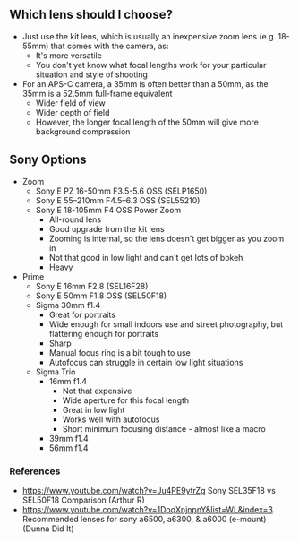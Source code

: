 ## Which lens should I choose?

- Just use the kit lens, which is usually an inexpensive zoom lens (e.g. 18-55mm) that comes with the camera, as:
	- It's more versatile
	- You don't yet know what focal lengths work for your particular situation and style of shooting 
- For an APS-C camera, a 35mm is often better than a 50mm, as the 35mm is a 52.5mm full-frame equivalent
	- Wider field of view
	- Wider depth of field
	- However, the longer focal length of the 50mm will give more background compression


## Sony Options

- Zoom
	- Sony E PZ 16-50mm F3.5-5.6 OSS (SELP1650)
	- Sony E 55–210mm F4.5–6.3 OSS (SEL55210)
	- Sony E 18-105mm F4 OSS Power Zoom
		- All-round lens
		- Good upgrade from the kit lens
		- Zooming is internal, so the lens doesn't get bigger as you zoom in
		- Not that good in low light and can't get lots of bokeh
		- Heavy
- Prime
	- Sony E 16mm F2.8 (SEL16F28)
	- Sony E 50mm F1.8 OSS (SEL50F18)
	- Sigma 30mm f1.4
		- Great for portraits
		- Wide enough for small indoors use and street photography, but flattering enough for portraits
		- Sharp
		- Manual focus ring is a bit tough to use
		- Autofocus can struggle in certain low light situations
	- Sigma Trio
		- 16mm f1.4
			- Not that expensive
			- Wide aperture for this focal length
			- Great in low light
			- Works well with autofocus
			- Short minimum focusing distance - almost like a macro
		- 39mm f1.4
		- 56mm f1.4


### References

- https://www.youtube.com/watch?v=Ju4PE9ytrZg Sony SEL35F18 vs SEL50F18 Comparison (Arthur R)
- https://www.youtube.com/watch?v=1DoqXnjnpnY&list=WL&index=3 Recommended lenses for sony a6500, a6300, & a6000 (e-mount) (Dunna Did It)
